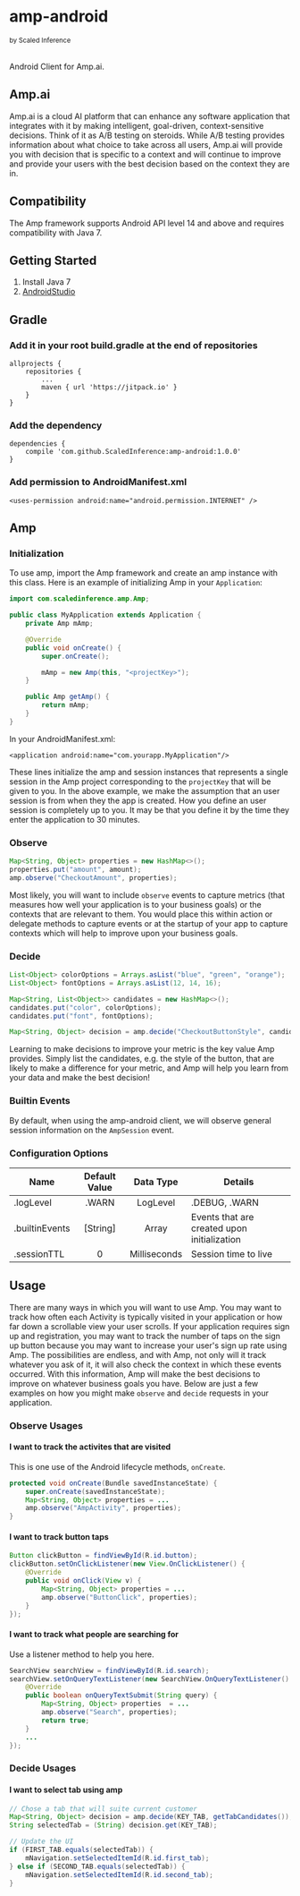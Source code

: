 # amp-android
<sup>by Scaled Inference</sup>

<br>
Android Client for Amp.ai.

## Amp.ai
Amp.ai is a cloud AI platform that can enhance any software application that integrates with it  by making intelligent, goal-driven, context-sensitive decisions. Think of it as A/B testing on steroids.  While A/B testing provides information about what choice to take across all users, Amp.ai will provide you with decision that is specific to a context and will continue to improve and provide your users with the best decision based on the context they are in.

## Compatibility
The Amp framework supports Android API level 14 and above and requires compatibility with Java 7.

## Getting Started
1. Install Java 7
2. [AndroidStudio](https://developer.android.com/studio/install.html)

## Gradle

### Add it in your root build.gradle at the end of repositories
``` Gradle
allprojects {
    repositories {
        ...
        maven { url 'https://jitpack.io' }
    }
}
```

### Add the dependency
``` Gradle
dependencies {
    compile 'com.github.ScaledInference:amp-android:1.0.0'
}
```

### Add permission to AndroidManifest.xml
``` AndroidManifest
<uses-permission android:name="android.permission.INTERNET" />
```

## Amp

### Initialization
To use amp, import the Amp framework and create an amp instance with this class. Here is an example of initializing Amp in your `Application`:

``` Java
import com.scaledinference.amp.Amp;

public class MyApplication extends Application {
    private Amp mAmp;

    @Override
    public void onCreate() {
        super.onCreate();

        mAmp = new Amp(this, "<projectKey>");
    }

    public Amp getAmp() {
        return mAmp;
    }
}
```
In your AndroidManifest.xml:
``` Manifest
<application android:name="com.yourapp.MyApplication"/>
```
These lines initialize the amp and session instances that represents a single session in the Amp project corresponding to the `projectKey` that will be given to you. In the above example, we make the assumption that an user session is from when they the app is created.  How you define an user session is completely up to you.  It may be that you define it by the time they enter the application to 30 minutes.

### Observe
``` Java
Map<String, Object> properties = new HashMap<>();
properties.put("amount", amount);
amp.observe("CheckoutAmount", properties);
```
Most likely, you will want to include `observe` events to capture metrics (that measures how well your application is to your business goals) or the contexts that are relevant to them.  You would place this within action or delegate methods to capture events or at the startup of your app to capture contexts which will help to improve upon your business goals.

### Decide
``` Java
List<Object> colorOptions = Arrays.asList("blue", "green", "orange");
List<Object> fontOptions = Arrays.asList(12, 14, 16);

Map<String, List<Object>> candidates = new HashMap<>();
candidates.put("color", colorOptions);
candidates.put("font", fontOptions);

Map<String, Object> decision = amp.decide("CheckoutButtonStyle", candidates);
```
Learning to make decisions to improve your metric is the key value Amp provides.  Simply list the candidates, e.g. the style of the button, that are likely to make a difference for your metric, and Amp will help you learn from your data and make the best decision!

### Builtin Events
By default, when using the amp-android client, we will observe general session information on the `AmpSession` event.

### Configuration Options

|Name|Default Value|Data Type|Details|
|----|:-----------:|:-------:|-------|
|.logLevel|.WARN|LogLevel|.DEBUG, .WARN|
|.builtinEvents|[String]|Array|Events that are created upon initialization|
|.sessionTTL|0|Milliseconds|Session time to live|

## Usage
There are many ways in which you will want to use Amp.  You may want to track how often each Activity is typically visited in your application or how far down a scrollable view your user scrolls.  If your application requires sign up and registration, you may want to track the number of taps on the sign up button because you may want to increase your user's sign up rate using Amp.  The possibilities are endless, and with Amp, not only will it track whatever you ask of it, it will also check the context in which these events occurred.  With this information, Amp will make the best decisions to improve on whatever business goals you have.
Below are just a few examples on how you might make `observe` and `decide` requests in your application.

### Observe Usages
#### I want to track the activites that are visited
This is one use of the Android lifecycle methods, `onCreate`.

``` Java
protected void onCreate(Bundle savedInstanceState) {
    super.onCreate(savedInstanceState);
    Map<String, Object> properties = ...
    amp.observe("AmpActivity", properties);
}
```
#### I want to track button taps
``` Java
Button clickButton = findViewById(R.id.button);
clickButton.setOnClickListener(new View.OnClickListener() {
    @Override
    public void onClick(View v) {
        Map<String, Object> properties = ...
        amp.observe("ButtonClick", properties);
    }
});
```

#### I want to track what people are searching for
Use a listener method to help you here.

``` Java
SearchView searchView = findViewById(R.id.search);
searchView.setOnQueryTextListener(new SearchView.OnQueryTextListener() {
    @Override
    public boolean onQueryTextSubmit(String query) {
        Map<String, Object> properties  = ...
        amp.observe("Search", properties);
        return true;
    }
    ...
});
```


### Decide Usages

#### I want to select tab using amp

``` Java
// Chose a tab that will suite current customer
Map<String, Object> decision = amp.decide(KEY_TAB, getTabCandidates());
String selectedTab = (String) decision.get(KEY_TAB);

// Update the UI
if (FIRST_TAB.equals(selectedTab)) {
    mNavigation.setSelectedItemId(R.id.first_tab);
} else if (SECOND_TAB.equals(selectedTab)) {
    mNavigation.setSelectedItemId(R.id.second_tab);
}
```
